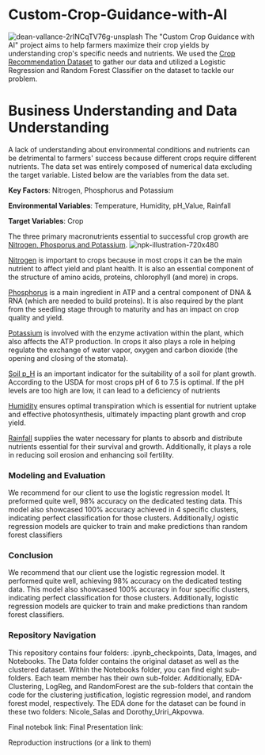 # Custom-Crop-Guidance-with-AI
![dean-vallance-2rINCqTV76g-unsplash](https://github.com/user-attachments/assets/4420dfbf-7f59-4b8a-bed0-1f6d4f15df56)
The "Custom Crop Guidance with AI" project aims to help farmers maximize their crop yields by understanding crop's specific needs and nutrients. We used the [Crop Recommendation Dataset](https://www.kaggle.com/datasets/varshitanalluri/crop-recommendation-dataset?select=Crop_Recommendation.csv) to gather our data and utilized a Logistic Regression and Random Forest Classifier on the dataset to tackle our problem.

# Business Understanding and Data Understanding
A lack of understanding about environmental conditions and nutrients can be detrimental to farmers' success because different crops require different nutrients​. The data set was entirely composed of numerical data excluding the target variable. Listed below are the variables from the data set.

**Key Factors**: Nitrogen, Phosphorus and Potassium 

**Environmental Variables**: Temperature, Humidity, pH_Value, Rainfall

**Target Variables**: Crop

 
The three primary macronutrients essential to successful crop growth are [Nitrogen, Phosporus and Potassium](https://cropnuts.com/nitrogen-phosphorus-potassium-npk-fertilizers/).
![npk-illustration-720x480](https://github.com/user-attachments/assets/73fd6cf6-3fce-461d-aaee-23c75978e80e)

[Nitrogen](https://www.corteva.ca/en/resources/agronomy-hub/understanding-nitrogen0.html) is important to crops because in most crops it can be the main nutrient to affect yield and plant health. It is also an essential component of the structure of amino acids, proteins, chlorophyll (and more) in crops.

[Phosphorus](https://taurus.ag/importance-of-phosphorus-to-crops/#:~:text=Ten%20ways%20phosphorus%20aids%20in%20plant%20growth%20and,earlier%20maturity%208%20Increases%20disease%20resistance%20More%20items) is a main ingredient in ATP and a central component of DNA & RNA (which are needed to build proteins). It is also required by the plant from the seedling stage through to maturity and has an impact on crop quality and yield.

[Potassium](https://extension.umn.edu/phosphorus-and-potassium/potassium-crop-production) is involved with the enzyme activation within the plant, which also affects the ATP production. In crops it also plays a role in helping regulate the exchange of water vapor, oxygen and carbon dioxide (the opening and closing of the stomata).

[Soil p_H](https://www.nrcs.usda.gov/sites/default/files/2022-11/pH%20-%20Soil%20Health%20Guide_0.pdf) is an important indicator for the suitability of a soil for plant growth. According to the USDA for most crops pH of 6 to 7.5 is optimal. If the pH levels are too high are low, it can lead to a deficiency of nutrients

[Humidity](https://www.pthorticulture.com/en-us/training-center/how-does-humidity-influence-crop-quality) ensures optimal transpiration which is essential for nutrient uptake and effective photosynthesis, ultimately impacting plant growth and crop yield.

[Rainfall](https://www.nicheagriculture.com/how-rainfall-affects-crop-health/) supplies the water necessary for plants to absorb and distribute nutrients essential for their survival and growth. Additionally, it plays a role in reducing soil erosion and enhancing soil fertility.

### Modeling and Evaluation
We recommend for our client to use the logistic regression model. It preformed quite well, 98% accuracy on the dedicated testing data. This model also showcased 100% accuracy achieved in 4 specific clusters, indicating perfect classification for those clusters. Additionally,l ogistic regression models are quicker to train and make predictions than random forest classifiers

### Conclusion 
We recommend that our client use the logistic regression model. It performed quite well, achieving 98% accuracy on the dedicated testing data. This model also showcased 100% accuracy in four specific clusters, indicating perfect classification for those clusters. Additionally, logistic regression models are quicker to train and make predictions than random forest classifiers.


### Repository Navigation
This repository contains four folders: .ipynb_checkpoints, Data, Images, and Notebooks. The Data folder contains the original dataset as well as the clustered dataset. Within the Notebooks folder, you can find eight sub-folders. Each team member has their own sub-folder. Additionally, EDA-Clustering, LogReg, and RandomForest are the sub-folders that contain the code for the clustering justification, logistic regression model, and random forest model, respectively. The EDA done for the dataset can be found in these two folders: Nicole_Salas and Dorothy_Uriri_Akpovwa.

Final notebok link: 
Final Presentation link: 

Reproduction instructions (or a link to them)
